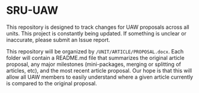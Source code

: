 # SRU-UAW
This repository is designed to track changes for UAW proposals across all units. This project is constantly being updated. If something is unclear or inaccurate, please submit an Issue report.

This repository will be organized by ```/UNIT/ARTICLE/PROPOSAL.docx```. Each folder will contain a README.md file that summarizes the original article proposal, any major milestones (mini-packages, merging or splitting of articles, etc), and the most recent article proposal. Our hope is that this will allow all UAW members to easily understand where a given article currently is compared to the original proposal.
